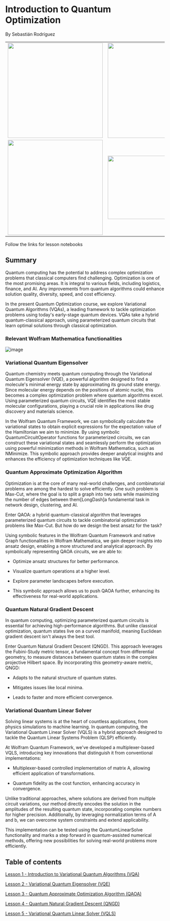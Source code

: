 # Introduction to Quantum Optimization

By Sebastián Rodríguez

<table>
  <tr>
    <td><img src="https://www.wolframcloud.com/obj/e4602ecd-6c51-4907-9991-8e3b5c98c605" width="300"/></td>
    <td><img src="https://www.wolframcloud.com/obj/835afa3a-ca40-4438-be50-734753afa5f6" width="300"/></td>
  </tr>
  <tr>
    <td><img src="https://www.wolframcloud.com/obj/c93ee03e-927d-4d77-bd00-03089631fad9" width="300"/></td>
    <td><img src="https://www.wolframcloud.com/obj/9949b018-91cd-42b6-accf-2dfa1ab6e9fa" height="200"/></td>
  </tr>
</table>



Follow the links for lesson notebooks

## Summary

Quantum computing has the potential to address complex optimization problems that classical computers find challenging. Optimization is one of the most promising areas. It is integral to various fields, including logistics, finance, and AI. Any improvements from quantum algorithms could enhance solution quality, diversity, speed, and cost efficiency.

In the present Quantum Optimization course, we explore Variational Quantum Algorithms (VQAs), a leading framework to tackle optimization problems using today's early-stage quantum devices. VQAs take a hybrid quantum-classical approach, using parameterized quantum circuits that learn optimal solutions through classical optimization.

### Relevant Wolfram Mathematica functionalities

![image](https://www.wolframcloud.com/obj/91d50fe1-2edf-48be-8ec4-3a18e54193ae)

### Variational Quantum Eigensolver

Quantum chemistry meets quantum computing through the Variational Quantum Eigensolver (VQE), a powerful algorithm designed to find a molecule's minimal energy state by approximating its ground state energy. Since molecular energy depends on the positions of atomic nuclei, this becomes a complex optimization problem where quantum algorithms excel. Using parameterized quantum circuits, VQE identifies the most stable molecular configurations, playing a crucial role in applications like drug discovery and materials science.

In the Wolfram Quantum Framework, we can symbolically calculate the variational states to obtain explicit expressions for the expectation value of the Hamiltonian we aim to minimize. By using symbolic QuantumCircuitOperator functions for parameterized circuits, we can construct these variational states and seamlessly perform the optimization using powerful minimization methods in Wolfram Mathematica, such as NMinimize. This symbolic approach provides deeper analytical insights and enhances the efficiency of optimization techniques like VQE.

### Quantum Approximate Optimization Algorithm

Optimization is at the core of many real-world challenges, and combinatorial problems are among the hardest to solve efficiently. One such problem is Max-Cut, where the goal is to split a graph into two sets while maximizing the number of edges between them\[LongDash]a fundamental task in network design, clustering, and AI.

Enter QAOA: a hybrid quantum-classical algorithm that leverages parameterized quantum circuits to tackle combinatorial optimization problems like Max-Cut. But how do we design the best ansatz for the task?

Using symbolic features in the Wolfram Quantum Framework and native Graph functionalities in Wolfram Mathematica, we gain deeper insights into ansatz design, enabling a more structured and analytical approach. By symbolically representing QAOA circuits, we are able to:

* Optimize ansatz structures for better performance.

* Visualize quantum operations at a higher level.

* Explore parameter landscapes before execution.

* This symbolic approach allows us to push QAOA further, enhancing its effectiveness for real-world applications.

### Quantum Natural Gradient Descent

In quantum computing, optimizing parameterized quantum circuits is essential for achieving high-performance algorithms. But unlike classical optimization, quantum states live on a curved manifold, meaning Euclidean gradient descent isn't always the best tool.

Enter Quantum Natural Gradient Descent (QNGD). This approach leverages the Fubini-Study metric tensor, a fundamental concept from differential geometry, to measure distances between quantum states in the complex projective Hilbert space. By incorporating this geometry-aware metric, QNGD:

* Adapts to the natural structure of quantum states.

* Mitigates issues like local minima.

* Leads to faster and more efficient convergence.

### Variational Quantum Linear Solver

Solving linear systems is at the heart of countless applications, from physics simulations to machine learning. In quantum computing, the Variational Quantum Linear Solver (VQLS) is a hybrid approach designed to tackle the Quantum Linear Systems Problem (QLSP) efficiently.

At Wolfram Quantum Framework, we've developed a multiplexer-based VQLS, introducing key innovations that distinguish it from conventional implementations:

* Multiplexer-based controlled implementation of matrix A, allowing efficient application of transformations.

* Quantum fidelity as the cost function, enhancing accuracy in convergence.

Unlike traditional approaches, where solutions are derived from multiple circuit variations, our method directly encodes the solution in the amplitudes of the resulting quantum state, incorporating complex numbers for higher precision. Additionally, by leveraging normalization terms of A and b, we can overcome system constraints and extend applicability.

This implementation can be tested using the QuantumLinearSolve functionality and marks a step forward in quantum-assisted numerical methods, offering new possibilities for solving real-world problems more efficiently.

## Table of contents

[Lesson 1 - Introduction to Variational Quantum Algorithms (VQA)](https://www.wolframcloud.com/obj/wolframquantumframework/Courses/QuantumOptimization/Lesson1_IntroductionVQA.nb)

[Lesson 2 - Variational Quantum Eigensolver (VQE)](https://www.wolframcloud.com/obj/wolframquantumframework/Courses/QuantumOptimization/Lesson2_VQE.nb)

[Lesson 3 - Quantum Approximate Optimization Algorithm (QAOA)](https://www.wolframcloud.com/obj/wolframquantumframework/Courses/QuantumOptimization/Lesson3_QAOA.nb)

[Lesson 4 - Quantum Natural Gradient Descent (QNGD)](https://www.wolframcloud.com/obj/wolframquantumframework/Courses/QuantumOptimization/Lesson4_QNGD.nb)

[Lesson 5 - Variational Quantum Linear Solver (VQLS)](https://www.wolframcloud.com/obj/wolframquantumframework/Courses/QuantumOptimization/Lesson5_VQLS.nb)